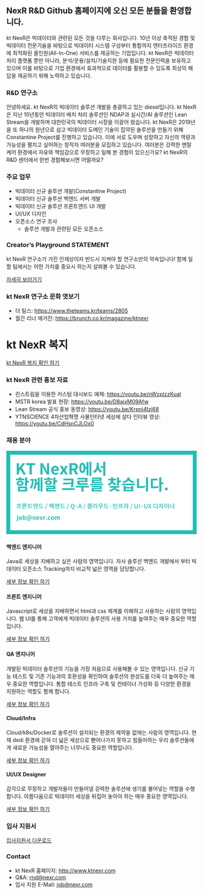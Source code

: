 ## NexR R&D Github 홈페이지에 오신 모든 분들을 환영합니다.

kt NexR은 빅데이터와 관련된 모든 것을 다루는 회사입니다. 10년 이상 축적된 경험 및 빅데이터 전문기술을 바탕으로 빅데이터 시스템 구성부터 통합까지 엔터프라이즈 환경에 최적화된 올인원(All-In-One) 서비스를 제공하는 기업입니다.  kt NexR은 빅데이터 처리 플랫폼 뿐만 아니라, 분석/운용/설치/기술지원 등에 필요한 전문인력을 보유하고 있으며 이를 바탕으로 기업 환경에서 효과적으로 데이터를 활용할 수 있도록 최상의 해답을 제공하기 위해 노력하고 있습니다.

### R&D 연구소

안녕하세요. kt NexR의 빅데이터 솔루션 개발을 총괄하고 있는 diesel입니다. kt NexR은 지난 10년동안 빅데이터 배치 처리 솔루션인 NDAP과 실시간/AI 솔루션인 Lean Stream을 개발하며 대한민국의 빅데이터 시장을 이끌어 왔습니다. kt NexR은 2019년을 또 하나의 원년으로 삼고 빅데이터 도메인 기술이 집약된 솔루션을 만들기 위해 Constantine Project를 진행하고 있습니다. 이에 서로 도우며 성장하고 자신의 역량과 가능성을 펼치고 싶어하는 창작자 여러분을 모집하고 있습니다. 여러분은 강력한 멘탈 케어 환경에서 자유와 책임감으로 무장하고 일해 본 경험이 있으신가요? kt NexR의 R&D 센터에서 한번 경험해보시면 어떨까요?

### 주요 업무
- 빅데이터 신규 솔루션 개발(Constantine Project)
- 빅데이터 신규 솔루션 백엔드 서버 개발
- 빅데이터 신규 솔루션 프론트엔드 UI 개발
- UI/UX 디자인
- 오픈소스 연구 조사
  - 솔루션 개발과 관련된 모든 오픈소스
  
### Creator’s Playground STATEMENT
kt NexR 연구소가 가진 인재상이자 반드시 지켜야 할 연구소만의 약속입니다! 함께 일할 팀에서는 어떤 가치를 중요시 하는지 살펴볼 수 있습니다.

[자세히 보러가기](./docs/statement/README.md)

  
### kt NexR 연구소 문화 엿보기
- 더 팀스: <https://www.theteams.kr/teams/2805>
- 월간 리너 매거진: <https://brunch.co.kr/magazine/ktnexr>

# kt NexR 복지
[kt NexR 복지 확인 하기](./docs/welfare/README.md)

### kt NexR 관련 홍보 자료
- 린스트림을 이용한 커스텀 대시보드 예제:  <https://youtu.be/nWzplzzKuaI>
- MSTR korea 발표 현장: <https://youtu.be/D8ajxM09Afw>
- Lean Stream 공식 홍보 동영상: <https://youtu.be/Krpni4Izj68>
- YTNSCIENCE 4차산업혁명 사물인터넷 세상에 살다 인터뷰 영상: <https://youtu.be/CdHsnCJLOx0> 

### 채용 분야

![Recruiting banner](./images/jd_banner.jpg "Recruiting banner")

#### 백엔드 엔지니어
Java로 세상을 지배하고 싶은 사람의 영역입니다. 자사 솔루션 백엔드 개발에서 부터 빅데이터 오픈소스 Tracking까지 비교적 넓은 영역을 담당합니다. 

[세부 정보 확인 하기](./docs/job/backend/README.md)

#### 프론트 엔지니어
Javascript로 세상을 지배하면서 html과 css 체계를 이해하고 사용하는 사람의 영역입니다.  웹 UI를 통해 고객에게 빅데이터 솔루션의 사용 가치를 높여주는 매우 중요한 역할입니다.

[세부 정보 확인 하기](./docs/job/frontend/README.md)

#### QA 엔지니어
개발된 빅데이터 솔루션의 기능을 가장 처음으로 사용해볼 수 있는 영역입니다. 신규 기능 테스트 및 기존 기능과의 호환성을 확인하여 솔루션의 완성도를 더욱 더 높여주는 매우 중요한 역할입니다. 통합 테스트 인프라 구축 및 컨테이너 가상화 등 다양한 환경을 지원하는 역할도 함께 합니다.

[세부 정보 확인 하기](./docs/job/qa/README.md)

#### Cloud/Infra
Cloud/k8s/Docker로 솔루션이 설치되는 환경의 제약을 없애는 사람의 영역입니다. 현재 dedi 환경에 갇혀 더 넓은 세상으로 뻗어나가지 못하고 힘들어하는 우리 솔루션들에게 새로운 가능성을 열어주는 너무나도 중요한 역할입니다.

[세부 정보 확인 하기](./docs/job/cloud/README.md)

#### UI/UX Designer
감각으로 무장하고 개발자들이 만들어낼 강력한 솔루션에 생기를 불어넣는 역할을 수행합니다. 아름다움으로 빅데이터 세상을 뒤집어 놓아야 하는 매우 중요한 영역입니다.

[세부 정보 확인 하기](./docs/job/designer/README.md)

### 입사 지원서
[입사지원서 다운로드](./files/kt_nexr_resume.docx)

### Contact
* kt NexR 홈페이지: http://www.ktnexr.com
* Q&A: rnd@nexr.com
* 입사 지원 E-Mail: job@nexr.com
